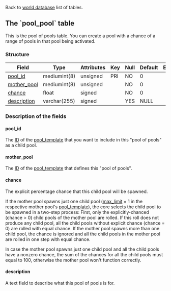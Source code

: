 Back to [world database](mangosdb_struct) list of tables.

The \`pool\_pool\` table
------------------------

This is the pool of pools table. You can create a pool with a chance of a range of pools in that pool being activated.

### Structure

| **Field**                             | **Type**     | **Attributes** | **Key** | **Null** | **Default** | **Extra** | **Comment** |
|---------------------------------------|--------------|----------------|---------|----------|-------------|-----------|-------------|
| [pool\_id](Pool_pool#pool_id)         | mediumint(8) | unsigned       | PRI     | NO       | 0           |           |             |
| [mother\_pool](Pool_pool#mother_pool) | mediumint(8) | unsigned       |         | NO       | 0           |           |             |
| [chance](Pool_pool#chance)            | float        | signed         |         | NO       | 0           |           |             |
| [description](Pool_pool#description)  | varchar(255) | signed         |         | YES      | NULL        |           |             |

### Description of the fields

#### pool\_id

The [ID](pool_template#entry) of the [pool\_template](pool_template) that you want to include in this "pool of pools" as a child pool.

#### mother\_pool

The [ID](pool_template#entry) of the [pool\_template](pool_template) that defines this "pool of pools".

#### chance

The explicit percentage chance that this child pool will be spawned.

If the mother pool spawns just one child pool ([max\_limit](pool_template#max_limit) = 1 in the respective mother pool's [pool\_template](pool_template)), the core selects the child pool to be spawned in a two-step process: First, only the explicitly-chanced (chance &gt; 0) child pools of the mother pool are rolled. If this roll does not produce any child pool, all the child pools without explicit chance (chance = 0) are rolled with equal chance. If the mother pool spawns more than one child pool, the chance is ignored and all the child pools in the mother pool are rolled in one step with equal chance.

In case the mother pool spawns just one child pool and all the child pools have a nonzero chance, the sum of the chances for all the child pools must equal to 100, otherwise the mother pool won't function correctly.

#### description

A text field to describe what this pool of pools is for.
